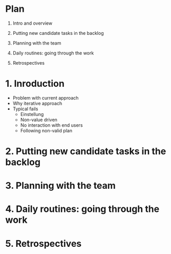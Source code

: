 Plan
====

1. Intro and overview

1. Putting new candidate tasks in the backlog

1. Planning with the team

1. Daily routines: going through the work

1. Retrospectives


# 1. Inroduction
 - Problem with current approach
 - Why iterative approach
 - Typical fails
    - Einstellung
    - Non-value driven
    - No interaction with end users
    - Following non-valid plan 

# 2. Putting new candidate tasks in the backlog


# 3. Planning with the team

# 4. Daily routines: going through the work

# 5. Retrospectives
